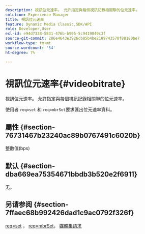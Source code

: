 ```yaml
---
description: 視訊位元速率。 允許指定與每個視訊記錄相關聯的位元速率。
solution: Experience Manager
title: 視訊位元速率
feature: Dynamic Media Classic,SDK/API
role: Developer,User
exl-id: e94d7338-5831-476b-b905-5c9419849c3f
source-git-commit: 206e4643e3926cb85b4be2189743578f88180be7
workflow-type: tm+mt
source-wordcount: '54'
ht-degree: 7%

---
```


# 視訊位元速率{#videobitrate}

視訊位元速率。 允許指定與每個視訊記錄相關聯的位元速率。

使用者 `req=set` 和 `req=mbrSet`要求匯出位元速率資料。

## 屬性 {#section-76731467b23240ac89b0767491c6020b}

整數值(bps)

## 默认 {#section-dba669ea75354671bbdb3b520e2f6911}

无。

## 另请参阅 {#section-7ffaec68b992426dad1c9ac0792f326f}

[req=set](/help/aem-is-ir-api/is-api/http-ref/image-serving-api-ref/c-http-protocol-reference/c-command-reference/r-req/r-set.md) ， [req=mbrSet](/help/aem-is-ir-api/is-api/http-ref/image-serving-api-ref/c-http-protocol-reference/c-command-reference/r-req/r-mbrset.md)， [媒體集請求](/help/aem-is-ir-api/is-api/http-ref/image-serving-api-ref/c-http-protocol-reference/c-syntax-and-features/r-media-set-requests.md)
